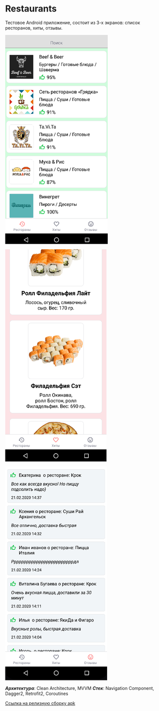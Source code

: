 # Restaurants

Тестовое Android приложение, состоит из 3-х экранов: список ресторанов, хиты, отзывы.     

![alt text](https://github.com/AndreiProject/Restaurants/blob/stable/Restaurants/screens/restaurants_screen.png)

![alt text](https://github.com/AndreiProject/Restaurants/blob/stable/Restaurants/screens/hits_screen.png)

![alt text](https://github.com/AndreiProject/Restaurants/blob/stable/Restaurants/screens/reviews_screen.png)

   
___Архитектура___: Clean Architecture, MVVM
___Стек___: Navigation Component, Dagger2, Retrofit2, Coroutines   
 
[Ссылка на релизную сборку apk](https://github.com/AndreiProject/Restaurants/tree/stable/Restaurants/app/release)
